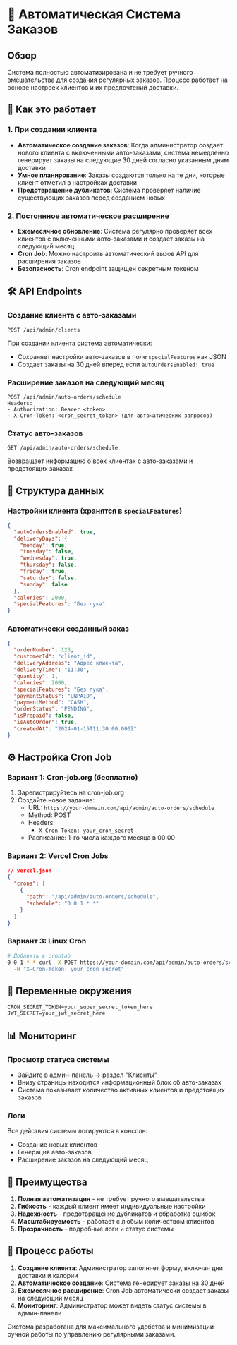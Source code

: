 # 🤖 Автоматическая Система Заказов

## Обзор

Система полностью автоматизирована и не требует ручного вмешательства для создания регулярных заказов. Процесс работает на основе настроек клиентов и их предпочтений доставки.

## 🔄 Как это работает

### 1. При создании клиента
- **Автоматическое создание заказов**: Когда администратор создает нового клиента с включенными авто-заказами, система немедленно генерирует заказы на следующие 30 дней согласно указанным дням доставки
- **Умное планирование**: Заказы создаются только на те дни, которые клиент отметил в настройках доставки
- **Предотвращение дубликатов**: Система проверяет наличие существующих заказов перед созданием новых

### 2. Постоянное автоматическое расширение
- **Ежемесячное обновление**: Система регулярно проверяет всех клиентов с включенными авто-заказами и создает заказы на следующий месяц
- **Cron Job**: Можно настроить автоматический вызов API для расширения заказов
- **Безопасность**: Cron endpoint защищен секретным токеном

## 🛠️ API Endpoints

### Создание клиента с авто-заказами
```
POST /api/admin/clients
```
При создании клиента система автоматически:
- Сохраняет настройки авто-заказов в поле `specialFeatures` как JSON
- Создает заказы на 30 дней вперед если `autoOrdersEnabled: true`

### Расширение заказов на следующий месяц
```
POST /api/admin/auto-orders/schedule
Headers:
- Authorization: Bearer <token>
- X-Cron-Token: <cron_secret_token> (для автоматических запросов)
```

### Статус авто-заказов
```
GET /api/admin/auto-orders/schedule
```
Возвращает информацию о всех клиентах с авто-заказами и предстоящих заказах

## 📅 Структура данных

### Настройки клиента (хранятся в `specialFeatures`)
```json
{
  "autoOrdersEnabled": true,
  "deliveryDays": {
    "monday": true,
    "tuesday": false,
    "wednesday": true,
    "thursday": false,
    "friday": true,
    "saturday": false,
    "sunday": false
  },
  "calories": 2000,
  "specialFeatures": "Без лука"
}
```

### Автоматически созданный заказ
```json
{
  "orderNumber": 123,
  "customerId": "client_id",
  "deliveryAddress": "Адрес клиента",
  "deliveryTime": "11:30",
  "quantity": 1,
  "calories": 2000,
  "specialFeatures": "Без лука",
  "paymentStatus": "UNPAID",
  "paymentMethod": "CASH",
  "orderStatus": "PENDING",
  "isPrepaid": false,
  "isAutoOrder": true,
  "createdAt": "2024-01-15T11:30:00.000Z"
}
```

## ⚙️ Настройка Cron Job

### Вариант 1: Cron-job.org (бесплатно)
1. Зарегистрируйтесь на cron-job.org
2. Создайте новое задание:
   - URL: `https://your-domain.com/api/admin/auto-orders/schedule`
   - Method: POST
   - Headers:
     - `X-Cron-Token: your_cron_secret`
   - Расписание: 1-го числа каждого месяца в 00:00

### Вариант 2: Vercel Cron Jobs
```json
// vercel.json
{
  "crons": [
    {
      "path": "/api/admin/auto-orders/schedule",
      "schedule": "0 0 1 * *"
    }
  ]
}
```

### Вариант 3: Linux Cron
```bash
# Добавить в crontab
0 0 1 * * curl -X POST https://your-domain.com/api/admin/auto-orders/schedule \
  -H "X-Cron-Token: your_cron_secret"
```

## 🔧 Переменные окружения

```env
CRON_SECRET_TOKEN=your_super_secret_token_here
JWT_SECRET=your_jwt_secret_here
```

## 📊 Мониторинг

### Просмотр статуса системы
- Зайдите в админ-панель → раздел "Клиенты"
- Внизу страницы находится информационный блок об авто-заказах
- Система показывает количество активных клиентов и предстоящих заказов

### Логи
Все действия системы логируются в консоль:
- Создание новых клиентов
- Генерация авто-заказов
- Расширение заказов на следующий месяц

## 🚀 Преимущества

1. **Полная автоматизация** - не требует ручного вмешательства
2. **Гибкость** - каждый клиент имеет индивидуальные настройки
3. **Надежность** - предотвращение дубликатов и обработка ошибок
4. **Масштабируемость** - работает с любым количеством клиентов
5. **Прозрачность** - подробные логи и статус системы

## 🔄 Процесс работы

1. **Создание клиента**: Администратор заполняет форму, включая дни доставки и калории
2. **Автоматическое создание**: Система генерирует заказы на 30 дней
3. **Ежемесячное расширение**: Cron Job автоматически создает заказы на следующий месяц
4. **Мониторинг**: Администратор может видеть статус системы в админ-панели

Система разработана для максимального удобства и минимизации ручной работы по управлению регулярными заказами.